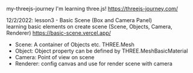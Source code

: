 my-threejs-journey
I'm learning three.js! https://threejs-journey.com/

12/2/2022: lesson3 - Basic Scene (Box and Camera Panel)</br>
learning basic elements on create scene (Scene, Objects, Camera, Renderer)
https://basic-scene.vercel.app/
- Scene: A container of Objects etc. THREE.Mesh
- Object: Object property can be defined by THREE.MeshBasicMaterial
- Camera: Point of view on scene
- Renderer: config canvas and use for render scene with camera
